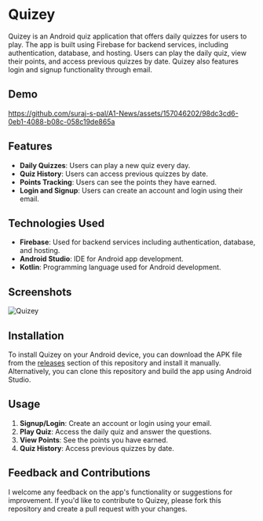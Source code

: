 # Quizey

Quizey is an Android quiz application that offers daily quizzes for users to play. The app is built using Firebase for backend services, including authentication, database, and hosting. Users can play the daily quiz, view their points, and access previous quizzes by date. Quizey also features login and signup functionality through email.

## Demo

https://github.com/suraj-s-pal/A1-News/assets/157046202/98dc3cd6-0eb1-4088-b08c-058c19de865a

## Features

- **Daily Quizzes**: Users can play a new quiz every day.
- **Quiz History**: Users can access previous quizzes by date.
- **Points Tracking**: Users can see the points they have earned.
- **Login and Signup**: Users can create an account and login using their email.

## Technologies Used

- **Firebase**: Used for backend services including authentication, database, and hosting.
- **Android Studio**: IDE for Android app development.
- **Kotlin**: Programming language used for Android development.

## Screenshots

![Quizey](https://github.com/suraj-s-pal/Quizey/assets/157046202/47481123-b441-4972-a173-54cd020510ad)

## Installation

To install Quizey on your Android device, you can download the APK file from the [releases](https://github.com/your-username/Quizey/releases) section of this repository and install it manually. Alternatively, you can clone this repository and build the app using Android Studio.

## Usage

1. **Signup/Login**: Create an account or login using your email.
2. **Play Quiz**: Access the daily quiz and answer the questions.
3. **View Points**: See the points you have earned.
4. **Quiz History**: Access previous quizzes by date.

## Feedback and Contributions

I welcome any feedback on the app's functionality or suggestions for improvement. If you'd like to contribute to Quizey, please fork this repository and create a pull request with your changes.
